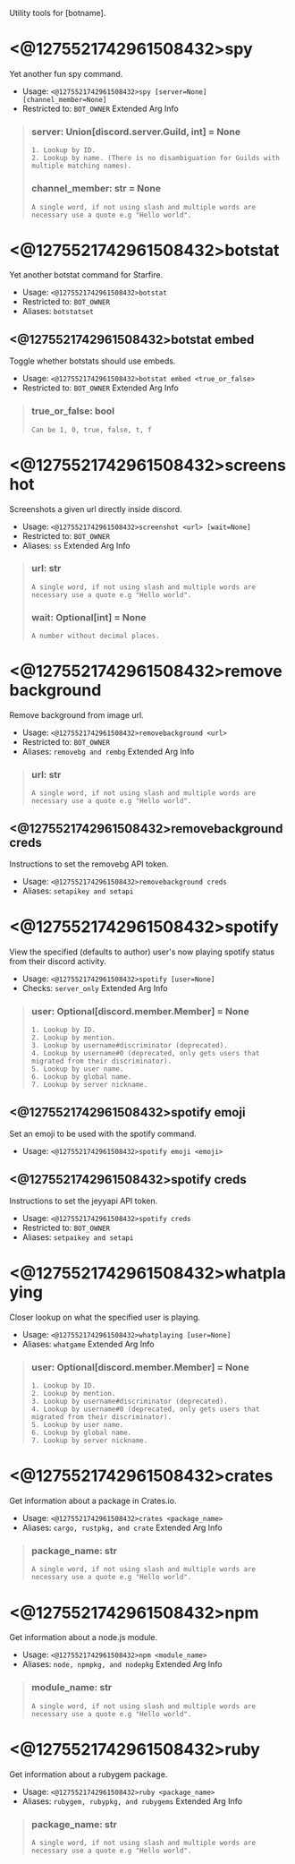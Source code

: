 Utility tools for [botname].

# <@1275521742961508432>spy
Yet another fun spy command.<br/>
 - Usage: `<@1275521742961508432>spy [server=None] [channel_member=None]`
 - Restricted to: `BOT_OWNER`
Extended Arg Info
> ### server: Union[discord.server.Guild, int] = None
> 
> 
>     1. Lookup by ID.
>     2. Lookup by name. (There is no disambiguation for Guilds with multiple matching names).
> 
>     
> ### channel_member: str = None
> ```
> A single word, if not using slash and multiple words are necessary use a quote e.g "Hello world".
> ```
# <@1275521742961508432>botstat
Yet another botstat command for Starfire.<br/>
 - Usage: `<@1275521742961508432>botstat`
 - Restricted to: `BOT_OWNER`
 - Aliases: `botstatset`
## <@1275521742961508432>botstat embed
Toggle whether botstats should use embeds.<br/>
 - Usage: `<@1275521742961508432>botstat embed <true_or_false>`
 - Restricted to: `BOT_OWNER`
Extended Arg Info
> ### true_or_false: bool
> ```
> Can be 1, 0, true, false, t, f
> ```
# <@1275521742961508432>screenshot
Screenshots a given url directly inside discord.<br/>
 - Usage: `<@1275521742961508432>screenshot <url> [wait=None]`
 - Restricted to: `BOT_OWNER`
 - Aliases: `ss`
Extended Arg Info
> ### url: str
> ```
> A single word, if not using slash and multiple words are necessary use a quote e.g "Hello world".
> ```
> ### wait: Optional[int] = None
> ```
> A number without decimal places.
> ```
# <@1275521742961508432>removebackground
Remove background from image url.<br/>
 - Usage: `<@1275521742961508432>removebackground <url>`
 - Restricted to: `BOT_OWNER`
 - Aliases: `removebg and rembg`
Extended Arg Info
> ### url: str
> ```
> A single word, if not using slash and multiple words are necessary use a quote e.g "Hello world".
> ```
## <@1275521742961508432>removebackground creds
Instructions to set the removebg API token.<br/>
 - Usage: `<@1275521742961508432>removebackground creds`
 - Aliases: `setapikey and setapi`
# <@1275521742961508432>spotify
View the specified (defaults to author) user's now playing spotify status from their discord activity.<br/>
 - Usage: `<@1275521742961508432>spotify [user=None]`
 - Checks: `server_only`
Extended Arg Info
> ### user: Optional[discord.member.Member] = None
> 
> 
>     1. Lookup by ID.
>     2. Lookup by mention.
>     3. Lookup by username#discriminator (deprecated).
>     4. Lookup by username#0 (deprecated, only gets users that migrated from their discriminator).
>     5. Lookup by user name.
>     6. Lookup by global name.
>     7. Lookup by server nickname.
> 
>     
## <@1275521742961508432>spotify emoji
Set an emoji to be used with the spotify command.<br/>
 - Usage: `<@1275521742961508432>spotify emoji <emoji>`
## <@1275521742961508432>spotify creds
Instructions to set the jeyyapi API token.<br/>
 - Usage: `<@1275521742961508432>spotify creds`
 - Restricted to: `BOT_OWNER`
 - Aliases: `setpaikey and setapi`
# <@1275521742961508432>whatplaying
Closer lookup on what the specified user is playing.<br/>
 - Usage: `<@1275521742961508432>whatplaying [user=None]`
 - Aliases: `whatgame`
Extended Arg Info
> ### user: Optional[discord.member.Member] = None
> 
> 
>     1. Lookup by ID.
>     2. Lookup by mention.
>     3. Lookup by username#discriminator (deprecated).
>     4. Lookup by username#0 (deprecated, only gets users that migrated from their discriminator).
>     5. Lookup by user name.
>     6. Lookup by global name.
>     7. Lookup by server nickname.
> 
>     
# <@1275521742961508432>crates
Get information about a package in Crates.io.<br/>
 - Usage: `<@1275521742961508432>crates <package_name>`
 - Aliases: `cargo, rustpkg, and crate`
Extended Arg Info
> ### package_name: str
> ```
> A single word, if not using slash and multiple words are necessary use a quote e.g "Hello world".
> ```
# <@1275521742961508432>npm
Get information about a node.js module.<br/>
 - Usage: `<@1275521742961508432>npm <module_name>`
 - Aliases: `node, npmpkg, and nodepkg`
Extended Arg Info
> ### module_name: str
> ```
> A single word, if not using slash and multiple words are necessary use a quote e.g "Hello world".
> ```
# <@1275521742961508432>ruby
Get information about a rubygem package.<br/>
 - Usage: `<@1275521742961508432>ruby <package_name>`
 - Aliases: `rubygem, rubypkg, and rubygems`
Extended Arg Info
> ### package_name: str
> ```
> A single word, if not using slash and multiple words are necessary use a quote e.g "Hello world".
> ```
